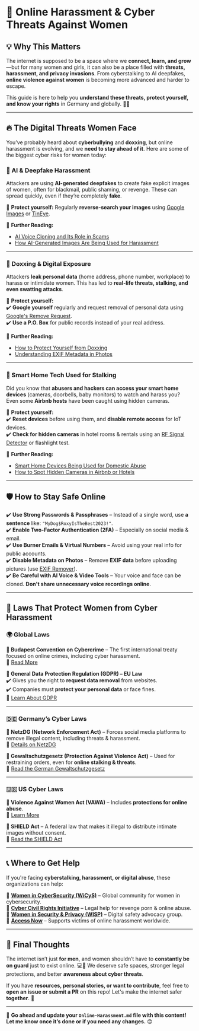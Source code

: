 # 🚨 Online Harassment & Cyber Threats Against Women  

## 💡 Why This Matters  
The internet is supposed to be a space where we **connect, learn, and grow**—but for many women and girls, it can also be a place filled with **threats, harassment, and privacy invasions**. From cyberstalking to AI deepfakes, **online violence against women** is becoming more advanced and harder to escape.  

This guide is here to help you **understand these threats, protect yourself, and know your rights** in Germany and globally. 💪🔐  

---

## **🔥 The Digital Threats Women Face**  
You’ve probably heard about **cyberbullying** and **doxxing**, but online harassment is evolving, and we **need to stay ahead of it**. Here are some of the biggest cyber risks for women today:  

### **📌 AI & Deepfake Harassment**  
Attackers are using **AI-generated deepfakes** to create fake explicit images of women, often for blackmail, public shaming, or revenge. These can spread quickly, even if they’re completely **fake**.  

🔹 **Protect yourself:** Regularly **reverse-search your images** using [Google Images](https://images.google.com/) or [TinEye](https://tineye.com/).  

🔹 **Further Reading:**  
- [AI Voice Cloning and Its Role in Scams](https://www.corporatecomplianceinsights.com/ai-voice-cloning-extortion-vishing-scams/)  
- [How AI-Generated Images Are Being Used for Harassment](https://www.parkview.com/blog/artificial-intelligence-and-online-harassment)  

---

### **📌 Doxxing & Digital Exposure**  
Attackers **leak personal data** (home address, phone number, workplace) to harass or intimidate women. This has led to **real-life threats, stalking, and even swatting attacks**.  

🔹 **Protect yourself:**  
✔️ **Google yourself** regularly and request removal of personal data using [Google's Remove Request](https://support.google.com/websearch/troubleshooter/3111061?hl=en).  
✔️ **Use a P.O. Box** for public records instead of your real address.  

🔹 **Further Reading:**  
- [How to Protect Yourself from Doxxing](https://oercs.berkeley.edu/privacy/privacy-resources/protect-yourself-doxxing)  
- [Understanding EXIF Metadata in Photos](https://www.canto.com/blog/photo-metadata/)  

---

### **📌 Smart Home Tech Used for Stalking**  
Did you know that **abusers and hackers can access your smart home devices** (cameras, doorbells, baby monitors) to watch and harass you? Even some **Airbnb hosts** have been caught using hidden cameras.  

🔹 **Protect yourself:**  
✔️ **Reset devices** before using them, and **disable remote access** for IoT devices.  
✔️ **Check for hidden cameras** in hotel rooms & rentals using an [RF Signal Detector](https://www.amazon.de/Strahlungsdetektor-Elektromagnetische-Handgehaltener-EMF-Inspektionen-RD630/dp/B0C4L12RB4/ref=asc_df_B0C4L12RB4?mcid=52f99ab725d13c1d92c9c413528c6728&th=1&hvocijid=11391639187285533429-B0C4L12RB4-&hvexpln=75&tag=googshopde-21&linkCode=df0&hvadid=696184104678&hvpos=&hvnetw=g&hvrand=11391639187285533429&hvpone=&hvptwo=&hvqmt=&hvdev=c&hvdvcmdl=&hvlocint=&hvlocphy=9044390&hvtargid=pla-2281435176898&gad_source=1) or flashlight test.  

🔹 **Further Reading:**  
- [Smart Home Devices Being Used for Domestic Abuse](https://www.theguardian.com/commentisfree/2023/apr/04/smart-tech-domestic-abusers-women)  
- [How to Spot Hidden Cameras in Airbnb or Hotels](https://www.cnet.com/home/security/spot-hidden-cameras-in-airbnb/)  

---

## **🛡️ How to Stay Safe Online**  

✔️ **Use Strong Passwords & Passphrases** – Instead of a single word, use **a sentence** like: `"MyDog$RoxyIsTheBest2023!"`.  
✔️ **Enable Two-Factor Authentication (2FA)** – Especially on social media & email.  
✔️ **Use Burner Emails & Virtual Numbers** – Avoid using your real info for public accounts.  
✔️ **Disable Metadata on Photos** – Remove **EXIF data** before uploading pictures (use [EXIF Remover](https://www.verexif.com/en/)).  
✔️ **Be Careful with AI Voice & Video Tools** – Your voice and face can be cloned. **Don't share unnecessary voice recordings online**.  

---

## **📜 Laws That Protect Women from Cyber Harassment**  

### **🌍 Global Laws**  
**🔹 Budapest Convention on Cybercrime** – The first international treaty focused on online crimes, including cyber harassment.  
🔗 [Read More](https://www.coe.int/en/web/conventions/full-list/-/conventions/treaty/185)  

**🔹 General Data Protection Regulation (GDPR) – EU Law**  
✔️ Gives you the right to **request data removal** from websites.  
✔️ Companies must **protect your personal data** or face fines.  
🔗 [Learn About GDPR](https://gdpr-info.eu/)  

---

### **🇩🇪 Germany’s Cyber Laws**  
**🔹 NetzDG (Network Enforcement Act)** – Forces social media platforms to remove illegal content, including threats & harassment.  
🔗 [Details on NetzDG](https://www.bundesjustizamt.de/SharedDocs/Downloads/DE/NetzDG/Leitlinien_Geldbussen_en.pdf?__blob=publicationFile&v=3)  

**🔹 Gewaltschutzgesetz (Protection Against Violence Act)** – Used for restraining orders, even for **online stalking & threats**.  
🔗 [Read the German Gewaltschutzgesetz](https://www.hilfe-info.de/Webs/hilfeinfo/EN/KnowYourRights/GewaltschutzGesetz/GewaltschutzGesetz_node.html#:~:text=The%20Act%20on%20Protection%20against,in%20the%20form%20of%20stalking.)  

---

### **🇺🇸 US Cyber Laws**  
**🔹 Violence Against Women Act (VAWA)** – Includes **protections for online abuse**.  
🔗 [Learn More](https://www.justice.gov/ovw)  

**🔹 SHIELD Act** – A federal law that makes it illegal to distribute intimate images without consent.  
🔗 [Read the SHIELD Act](https://github.com/Bareen-Mangal/Women-Cyber-Risks/raw/main/Resources/PDFs/May-2023-CCRI-SHIELD-Explainer.pdf)  

---

## **📞 Where to Get Help**  

If you're facing **cyberstalking, harassment, or digital abuse**, these organizations can help:  

🔹 **[Women in CyberSecurity (WiCyS)](https://www.wicys.org/)** – Global community for women in cybersecurity.  
🔹 **[Cyber Civil Rights Initiative](https://cybercivilrights.org/)** – Legal help for revenge porn & online abuse.  
🔹 **[Women in Security & Privacy (WISP)](https://www.wisporg.com/)** – Digital safety advocacy group.  
🔹 **[Access Now](https://www.accessnow.org/)** – Supports victims of online harassment worldwide.  

---

## **📌 Final Thoughts**  
The internet isn’t just **for men**, and women shouldn’t have to **constantly be on guard** just to exist online. 💻🚫 We deserve safe spaces, stronger legal protections, and better **awareness about cyber threats**.  

If you have **resources, personal stories, or want to contribute**, feel free to **open an issue or submit a PR** on this repo! Let's make the internet safer **together**. 💙  

---

🚀 **Go ahead and update your `Online-Harassment.md` file with this content! Let me know once it’s done or if you need any changes.** 😊  
